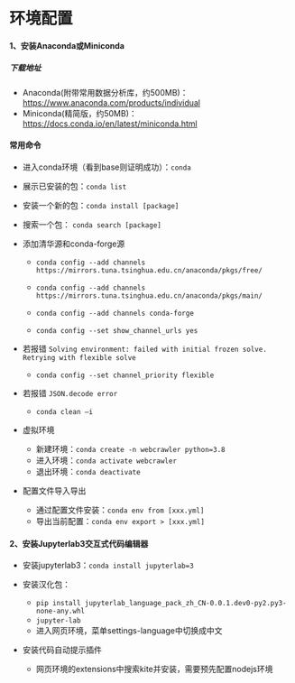 # 环境配置



#### 1、安装Anaconda或Miniconda

##### 下载地址

* Anaconda(附带常用数据分析库，约500MB)：https://www.anaconda.com/products/individual
* Miniconda(精简版，约50MB)：https://docs.conda.io/en/latest/miniconda.html

#### 常用命令

* 进入conda环境（看到base则证明成功）：``conda``
* 展示已安装的包：``conda list``
* 安装一个新的包：``conda install [package]``
* 搜索一个包： ``conda search [package]``

* 添加清华源和conda-forge源

  * ``conda config --add channels https://mirrors.tuna.tsinghua.edu.cn/anaconda/pkgs/free/``

  * ``conda config --add channels https://mirrors.tuna.tsinghua.edu.cn/anaconda/pkgs/main/``
  * ``conda config --add channels conda-forge``

  * ``conda config --set show_channel_urls yes``

* 若报错 ``Solving environment: failed with initial frozen solve. Retrying with flexible solve``
  * ``conda config --set channel_priority flexible``

* 若报错 ``JSON.decode error``
  * ``conda clean –i``

* 虚拟环境
  * 新建环境：``conda create -n webcrawler python=3.8``
  * 进入环境：``conda activate webcrawler``
  * 退出环境：``conda deactivate``

* 配置文件导入导出
  * 通过配置文件安装：``conda env from [xxx.yml]``
  * 导出当前配置：``conda env export > [xxx.yml]``

#### 2、安装Jupyterlab3交互式代码编辑器

* 安装jupyterlab3：``conda install jupyterlab=3``

* 安装汉化包：
  * ``pip install jupyterlab_language_pack_zh_CN-0.0.1.dev0-py2.py3-none-any.whl ``
  * ``jupyter-lab``
  * 进入网页环境，菜单settings-language中切换成中文
* 安装代码自动提示插件
  * 网页环境的extensions中搜索kite并安装，需要预先配置nodejs环境

